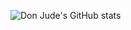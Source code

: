 ![Don Jude's GitHub stats](https://github-readme-stats.vercel.app/api?username=donjude&theme=graywhite&show_icons=true)
